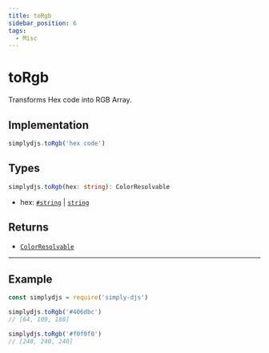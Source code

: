 ```yaml
---
title: toRgb
sidebar_position: 6
tags:
  - Misc
---
```


# toRgb

Transforms Hex code into RGB Array.

## Implementation

```js
simplydjs.toRgb('hex code')
```

## Types
```ts
simplydjs.toRgb(hex: string): ColorResolvable
```

- hex: [`#string`](https://developer.mozilla.org/en-US/docs/Web/JavaScript/Reference/Global_Objects/String) | [`string`](https://developer.mozilla.org/en-US/docs/Web/JavaScript/Reference/Global_Objects/String)

## Returns
- [`ColorResolvable`](https://old.discordjs.dev/#/docs/discord.js/main/../typedef/ColorResolvable)

-----------------------

## Example

```js title="rgb.js"
const simplydjs = require('simply-djs')

simplydjs.toRgb('#406dbc')
// [64, 109, 188]

simplydjs.toRgb('#f0f0f0')
// [240, 240, 240]
```